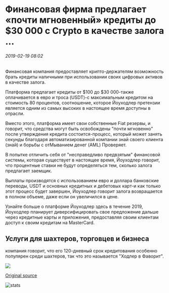 # Финансовая фирма предлагает «почти мгновенный» кредиты до $30 000 с Crypto в качестве залога ...

###### 2019-02-19 08:02

Финансовая компания предоставляет крипто-держателям возможность брать кредиты наличными при использовании своих цифровых активов в качестве залога.

Платформа предлагает кредиты от $100 до $30 000-также оплачивается в евро и троса (USDT)-с максимальным кредитом на стоимость 80 процентов, соотношение, которое Йоуходлер претензии является одним из самых высоких в настоящее время доступны в отрасли.

Вместо этого, платформа имеет свои собственные Fiat резервы, и говорит, что средства могут быть освобождены "почти мгновенно" после утверждения кредита состоится-процесс, который может занять секунды благодаря автоматизированной компании знай своего клиента (знай) и борьбы с отМыванием денег (AML) Проверяет.

В попытке отличить себя от "несправедливо предвзятым" финансовой системы, которая существует в настоящее время, Йоуходлер говорит, что процентные ставки не будут определяться тем, сколько залога предлагает заемщик.

Выплаты производятся с использованием евро и доллара банковские переводы, USDT и основных кредитных и дебетовых карт-и как только этот процесс будет завершен, Йоуходлер говорит залога возвращается в полном объеме, даже если он увеличился в цене.

Узнайте больше о платформе Йоуходлер здесь в течение 2019, Йоуходлер планирует диверсифицировать свое предложение дальше через кредитные карты и приложения, предоставляя своим клиентам доступ к своим кредитам на MasterCard.

## Услуги для шахтеров, торговцев и бизнеса

компания говорит, что его 120-дневный срок кредитования особенно популярен среди шахтеров, так что это называется "Ходлер в Фаворит".

![](https://s3.cointelegraph.com/storage/uploads/view/ce6ea83631226d54f782bdd2d484df4d.jpg)

[Original source](https://cointelegraph.com/news/financial-firm-offers-almost-instantaneous-loans-up-to-30-000-with-crypto-as-collateral)

![stats](https://c.statcounter.com/11760860/0/a89fa40b/1/ "stats")
